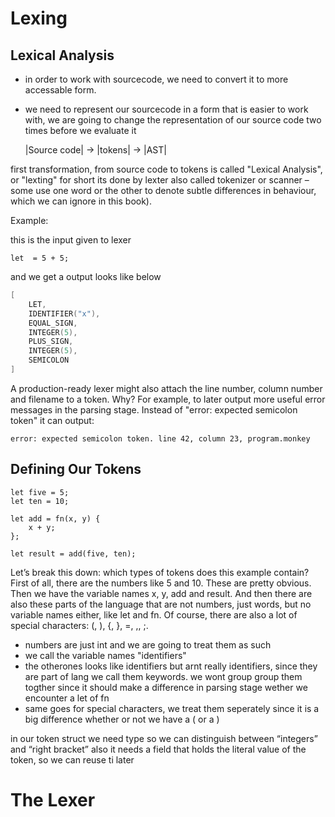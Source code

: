 # Lexing

## Lexical Analysis

- in order to work with sourcecode, we need to convert it to more accessable form.
- we need to represent our sourcecode in a form that is easier to work with,
  we are going to change the representation of our source code two times before we evaluate it

  |Source code| -> |tokens| -> |AST|

first transformation, from source code to tokens is called "Lexical Analysis", or "lexting" for short
its done by lexter also called tokenizer or scanner – some use one word or the other
to denote subtle differences in behaviour, which we can ignore in this book).

Example:

this is the input given to lexer

```
let  = 5 + 5;
```

and we get a output looks like below

```go
[
    LET,
    IDENTIFIER("x"),
    EQUAL_SIGN,
    INTEGER(5),
    PLUS_SIGN,
    INTEGER(5),
    SEMICOLON
]
```

A production-ready lexer might also attach the line number, column number and filename to
a token. Why? For example, to later output more useful error messages in the parsing stage.
Instead of "error: expected semicolon token" it can output:

```
error: expected semicolon token. line 42, column 23, program.monkey
```

## Defining Our Tokens

```
let five = 5;
let ten = 10;

let add = fn(x, y) {
    x + y;
};

let result = add(five, ten);
```

Let’s break this down: which types of tokens does this example contain? First of all, there are
the numbers like 5 and 10. These are pretty obvious. Then we have the variable names x, y,
add and result. And then there are also these parts of the language that are not numbers, just
words, but no variable names either, like let and fn. Of course, there are also a lot of special
characters: (, ), {, }, =, ,, ;.

- numbers are just int and we are going to treat them as such
- we call the variable names "identifiers"
- the otherones looks like identifiers but arnt really identifiers, since they are part of lang
  we call them keywords. we wont group group them togther since it should make a difference in parsing stage
  wether we encounter a let of fn
- same goes for special characters, we treat them seperately since it is a big difference whether or not we have a ( or a )

in our token struct we need type so we can distinguish between “integers” and “right bracket”
also it needs a field that holds the literal value of the token, so we can reuse ti later

# The Lexer
